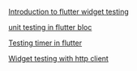 [Introduction to flutter widget testing](https://moduscreate.com/blog/introduction-to-flutter-widget-testing/)

[unit testing in flutter bloc](https://www.ics.com/blog/how-conduct-unit-tests-using-bloc#:~:text=The%20blocTest%20function%20is%20used,an%20event%20to%20the%20BLoC)

[Testing timer in flutter](https://felipeemidio.medium.com/testing-a-timer-feature-in-flutter-da9a36a5c5e9#:~:text=It's%20a%20simple%20timer%20app,0%20it%20becomes%20enabled%20again)

[Widget testing with http client](https://stackoverflow.com/questions/69248403/flutter-widget-testing-with-httpclient)